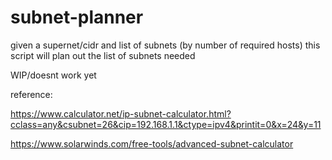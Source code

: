# subnet-planner
given a supernet/cidr and list of subnets (by  number of required hosts) this script will plan out the list of subnets needed

WIP/doesnt work yet

reference:

https://www.calculator.net/ip-subnet-calculator.html?cclass=any&csubnet=26&cip=192.168.1.1&ctype=ipv4&printit=0&x=24&y=11

https://www.solarwinds.com/free-tools/advanced-subnet-calculator
